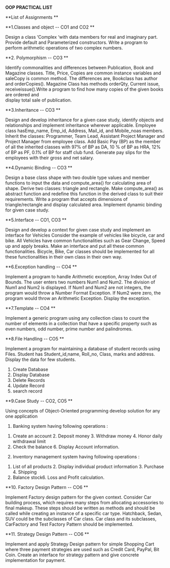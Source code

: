 **OOP PRACTICAL LIST**

**List of Assignments **

**1.Classes and object  -- CO1 and CO2 **

Design a class ‘Complex ‘with data members for real and imaginary part. Provide default and 
Parameterized constructors. Write a program to perform arithmetic operations of two complex 
numbers. 

**2. Polymorphism  -- CO3 **

Identify commonalities and differences between Publication, Book and Magazine classes.  Title, 
Price, Copies are common instance variables and saleCopy is common method. The differences 
are, Bookclass has author and orderCopies(). Magazine Class has methods orderQty, Current issue, 
receiveissue().Write a program to find how many copies of the given books  are ordered and  
display  total sale of  publication. 

**3.Inheritance -- CO3 **

Design and develop inheritance for a given case study, identify objects and relationships and 
implement inheritance wherever applicable. Employee class hasEmp_name, Emp_id, Address, 
Mail_id, and Mobile_noas members. Inherit the classes: Programmer, Team Lead, Assistant 
Project Manager and Project Manager from employee class. Add Basic Pay (BP) as the member of 
all the inherited classes with 97% of BP as DA, 10 % of BP as HRA, 12% of BP as PF, 0.1% of BP for 
staff club fund. Generate pay slips for the employees with their gross and net salary. 

**4.Dynamic Binding -- CO3 **

Design a base class shape with two double type values and member functions to input the data 
and compute_area() for calculating area of shape. Derive two classes: triangle and rectangle. Make 
compute_area() as abstract  function and redefine this function in the derived class to suit their 
requirements. Write a program that accepts dimensions of triangle/rectangle and display 
calculated area. Implement dynamic binding for given case study. 

**5.Interface -- CO1, CO3 **

Design and develop a context for given case study and implement an interface for Vehicles 
Consider the example of vehicles like bicycle, car and bike. All Vehicles have common 
functionalities such as   Gear Change, Speed up and apply breaks. Make an interface and put all 
these common functionalities. Bicycle, Bike, Car classes should be implemented for all these 
functionalities in their own class in their own way. 

**6.Exception handling -- CO4 **

Implement a program to handle Arithmetic exception, Array Index Out of Bounds. The user enters 
two numbers Num1 and Num2. The division of Num1 and Num2 is displayed.  If Num1 and Num2 
are not integers, the program would throw a Number Format Exception. If Num2 were zero, the 
program would throw an Arithmetic Exception. Display the exception. 

**7.Template -- CO4 **

Implement a generic program using any collection class to count the number of elements in a 
collection that have a specific property such as even numbers, odd number, prime number and 
palindromes. 

**8.File Handling -- CO5 **

Implement a program for maintaining a database of student records using Files. 
Student has Student_id,name, Roll_no, Class, marks and address. Display the data for few 
students. 
1. Create Database 
2. Display Database  
3. Delete Records 
4. Update Record
5. search record

**9.Case Study -- CO2, CO5 **

Using concepts of Object-Oriented programming develop solution for any one application 
1)   Banking system having following operations : 
1. Create an account 2. Deposit money 3. Withdraw money 4. Honor daily withdrawal limit 
5. Check the balance 6. Display Account information. 
2)   Inventory management system having following operations : 
1. List of all products 2. Display individual product information 3. Purchase 4. Shipping 
5. Balance stock6. Loss and Profit calculation.
   
**10. Factory Design Pattern -- CO6 **

Implement Factory design pattern for the given context. Consider Car building process, which 
requires many steps from allocating accessories to final makeup. These steps should be written as 
methods and should be called while creating an instance of a specific car type. Hatchback, Sedan, 
SUV could be the subclasses of Car class. Car class and its subclasses, CarFactory and Test Factory 
Pattern should be implemented. 

**11. Strategy Design Pattern -- CO6 **

Implement and apply Strategy Design pattern for simple Shopping Cart where three payment 
strategies are used such as Credit Card, PayPal, Bit Coin. Create an interface for strategy pattern 
and give concrete implementation for payment. 
